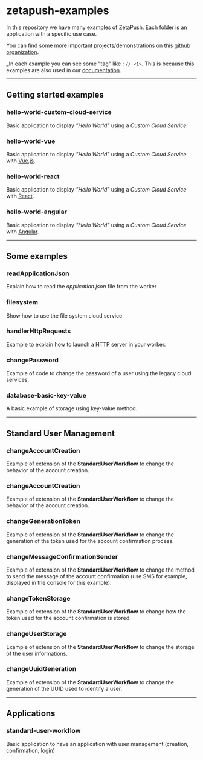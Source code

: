 # zetapush-examples

In this repository we have many examples of ZetaPush. Each folder is an application with a specific use case.

You can find some more important projects/demonstrations on this [github organization](https://github.com/zetapush-demo).

_In each example you can see some "tag" like : `// <1>`.
This is because this examples are also used in our [documentation](https://doc.zetapush.com).

---

## Getting started examples

### hello-world-custom-cloud-service

Basic application to display _"Hello World"_ using a _Custom Cloud Service_.

### hello-world-vue

Basic application to display _"Hello World"_ using a _Custom Cloud Service_ with [Vue.js](https://vuejs.org/).

### hello-world-react

Basic application to display _"Hello World"_ using a _Custom Cloud Service_ with [React](https://reactjs.org/).

### hello-world-angular

Basic application to display _"Hello World"_ using a _Custom Cloud Service_ with [Angular](https://angular.io/).

---

## Some examples

### readApplicationJson

Explain how to read the _application.json_ file from the worker

### filesystem

Show how to use the file system cloud service.

### handlerHttpRequests

Example to explain how to launch a HTTP server in your worker.

### changePassword

Example of code to change the password of a user using the legacy cloud services.

### database-basic-key-value

A basic example of storage using key-value method.

---

## Standard User Management

### changeAccountCreation

Example of extension of the **StandardUserWorkflow** to change the behavior of the account creation.

### changeAccountCreation

Example of extension of the **StandardUserWorkflow** to change the behavior of the account creation.

### changeGenerationToken

Example of extension of the **StandardUserWorkflow** to change the generation of the token used for the account confirmation process.

### changeMessageConfirmationSender

Example of extension of the **StandardUserWorkflow** to change the method to send the message of the account confirmation (use SMS for example, displayed in the console for this example).

### changeTokenStorage

Example of extension of the **StandardUserWorkflow** to change how the token used for the account confirmation is stored.

### changeUserStorage

Example of extension of the **StandardUserWorkflow** to change the storage of the user informations.

### changeUuidGeneration

Example of extension of the **StandardUserWorkflow** to change the generation of the UUID used to identify a user.

---

## Applications

### standard-user-workflow

Basic application to have an application with user management (creation, confirmation, login)
